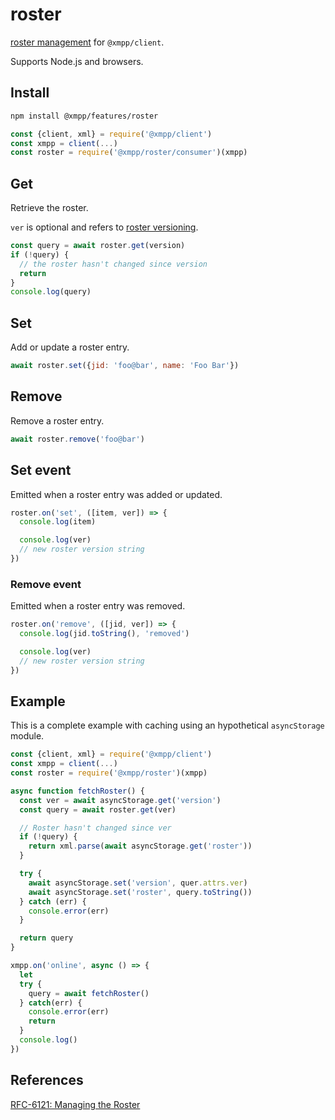 # roster

[roster management](https://xmpp.org/rfcs/rfc6121.html#roster) for `@xmpp/client`.

Supports Node.js and browsers.

## Install

```sh
npm install @xmpp/features/roster
```

```js
const {client, xml} = require('@xmpp/client')
const xmpp = client(...)
const roster = require('@xmpp/roster/consumer')(xmpp)
```

## Get

Retrieve the roster.

`ver` is optional and refers to [roster versioning](https://xmpp.org/rfcs/rfc6121.html#roster-versioning-request).

```js
const query = await roster.get(version)
if (!query) {
  // the roster hasn't changed since version
  return
}
console.log(query)
```

## Set

Add or update a roster entry.

```js
await roster.set({jid: 'foo@bar', name: 'Foo Bar'})
```

## Remove

Remove a roster entry.

```js
await roster.remove('foo@bar')
```

## Set event

Emitted when a roster entry was added or updated.

```js
roster.on('set', ([item, ver]) => {
  console.log(item)

  console.log(ver)
  // new roster version string
})
```

### Remove event

Emitted when a roster entry was removed.

```js
roster.on('remove', ([jid, ver]) => {
  console.log(jid.toString(), 'removed')

  console.log(ver)
  // new roster version string
})
```

## Example

This is a complete example with caching using an hypothetical `asyncStorage` module.

```js
const {client, xml} = require('@xmpp/client')
const xmpp = client(...)
const roster = require('@xmpp/roster')(xmpp)

async function fetchRoster() {
  const ver = await asyncStorage.get('version')
  const query = await roster.get(ver)

  // Roster hasn't changed since ver
  if (!query) {
    return xml.parse(await asyncStorage.get('roster'))
  }

  try {
    await asyncStorage.set('version', quer.attrs.ver)
    await asyncStorage.set('roster', query.toString())
  } catch (err) {
    console.error(err)
  }

  return query
}

xmpp.on('online', async () => {
  let
  try {
    query = await fetchRoster()
  } catch(err) {
    console.error(err)
    return
  }
  console.log()
})

```

## References

[RFC-6121: Managing the Roster](https://xmpp.org/rfcs/rfc6121.html#roster)
